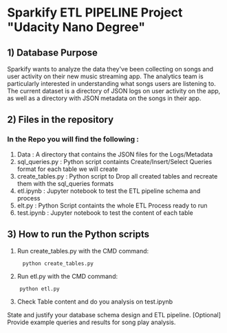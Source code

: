 # Sparkify ETL PIPELINE Project "Udacity Nano Degree"
## 1) Database Purpose
Sparkify wants to analyze the data they've been collecting on songs and user activity on their new music streaming app. The analytics team is particularly interested in understanding what songs users are listening to.
The current dataset is a directory of JSON logs on user activity on the app, as well as a directory with JSON metadata on the songs in their app.

## 2) Files in the repository
### In the Repo you will find the following : 
1. Data : A directory that contains the JSON files for the Logs/Metadata
2. sql_queries.py : Python script containts Create/Insert/Select Queries format for each table we will create
3. create_tables.py : Python script to Drop all created tables and recreate them with the sql_queries formats
4. etl.ipynb : Jupyter notebook to test the ETL pipeline schema and process
5. elt.py : Python Script containts the whole ETL Process ready to run 
6. test.ipynb : Jupyter notebook to test the content of each table 
    
## 3) How to run the Python scripts
1. Run create_tables.py with the CMD command:
``` 
     python create_tables.py 
```
2. Run etl.py with the CMD command:
```
    python etl.py    
```
3. Check Table content and do you analysis on test.ipynb 




State and justify your database schema design and ETL pipeline.
[Optional] Provide example queries and results for song play analysis.